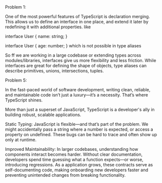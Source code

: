 Problem 1: 


One of the most powerful features of TypeScript is declaration merging. This allows us to define an interface in one place, and extend it later by redefining it with additional properties. like

interface User {
  name: string;
}

interface User {
  age: number;
}
 which is not possible in type aliases

So ff we are working in a large codebase or extending types across modules/libraries, interfaces give us more flexibility and less friction.
While interfaces are great for defining the shape of objects, type aliases can describe primitives, unions, intersections, tuples.


Problem 5:

In the fast-paced world of software development, writing clean, reliable, and maintainable code isn’t just a luxury—it’s a necessity. That’s where TypeScript shines.

More than just a superset of JavaScript, TypeScript is a developer's ally in building robust, scalable applications.

Static Typing: JavaScript is flexible—and that’s part of the problem. We might accidentally pass a string where a number is expected, or access a property on undefined. These bugs can be hard to trace and often show up only at runtime.

Improved Maintainability: In larger codebases, understanding how components interact becomes harder. Without clear documentation, developers spend time guessing what a function expects—or worse, introducing regressions. As a application grows, these contracts serve as self-documenting code, making onboarding new developers faster and preventing unintended changes from breaking functionality.


